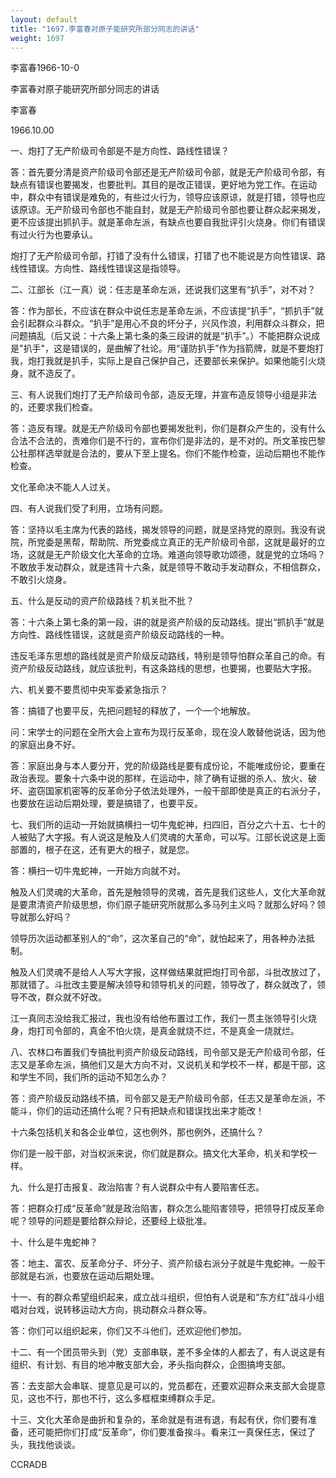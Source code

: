 ```yaml
---
layout: default
title: "1697.李富春对原子能研究所部分同志的讲话"
weight: 1697
---
```


李富春1966-10-0

李富春对原子能研究所部分同志的讲话

李富春

1966.10.00

一、炮打了无产阶级司令部是不是方向性、路线性错误？

答：首先要分清是资产阶级司令部还是无产阶级司令部，就是无产阶级司令部，有缺点有错误也要揭发，也要批判。其目的是改正错误，更好地为党工作。在运动中，群众中有错误是难免的，有些过火行为，领导应该原谅，就是打错，领导也应该原谅。无产阶级司令部也不能自封，就是无产阶级司令部也要让群众起来揭发，更不应该提出抓扒手。就是革命左派，有缺点也要自我批评引火烧身。你们有错误有过火行为也要承认。

炮打了无产阶级司令部，打错了没有什么错误，打错了也不能说是方向性错误、路线性错误。方向性、路线性错误这是指领导。

二、江部长（江一真）说：任志是革命左派，还说我们这里有“扒手”，对不对？

答：作为部长，不应该在群众中说任志是革命左派，不应该提“扒手”，“抓扒手”就会引起群众斗群众。“扒手”是用心不良的坏分子，兴风作浪，利用群众斗群众，把问题搞乱（后又说：十六条上第七条的条三段讲的就是“扒手”。）不能把群众说成是"扒手"，这是错误的，是曲解了社论。用“谨防扒手”作为挡箭牌，就是不要炮打我，炮打我就是扒手，实际上是自己保护自己，还要部长来保护。如果他能引火烧身，就不造反了。

三、有人说我们炮打了无产阶级司令部，造反无理，并宣布造反领导小组是非法的，还要求我们检查。

答：造反有理。就是无产阶级司令部也要揭发批判，你们是群众产生的，没有什么合法不合法的，责难你们是不行的，宣布你们是非法的，是不对的。所文革按巴黎公社那样选举就是合法的，要从下至上提名。你们不能作检查，运动后期也不能作检查。

文化革命决不能人人过关。

四、有人说我们受了利用，立场有问题。

答：坚持以毛主席为代表的路线，揭发领导的问题，就是坚持党的原则。我没有说院，所党委是黑帮，帮助院、所党委成立真正的无产阶级司令部，这就是最好的立场，这就是无产阶级文化大革命的立场。难道向领导歌功颂德，就是党的立场吗？不敢放手发动群众，就是违背十六条，就是领导不敢动手发动群众，不相信群众，不敢引火烧身。

五、什么是反动的资产阶级路线？机关批不批？

答：十六条上第七条的第一段，讲的就是资产阶级的反动路线。提出“抓扒手”就是方向性、路线性错误，这就是资产阶级反动路线的一种。

违反毛泽东思想的路线就是资产阶级反动路线，特别是领导怕群众革自己的命。有资产阶级反动路线，就应该批判，有这条路线的思想，也要揭，也要贴大字报。

六、机关要不要贯彻中央军委紧急指示？

答：搞错了也要平反，先把问题轻的释放了，一个一个地解放。

问：宋学士的问题在全所大会上宣布为现行反革命，现在没人敢替他说话，因为他的家庭出身不好。

答：家庭出身与本人要分开，党的阶级路线是要有成份论，不能唯成份论，要重在政治表现。要象十六条中说的那样，在运动中，除了确有证据的杀人、放火、破坏、盗窃国家机密等的反革命分子依法处理外，一般干部即使是真正的右派分子，也要放在运动后期处理，要是搞错了，也要平反。

七、我们所的运动一开始就搞横扫一切牛鬼蛇神，扫四旧，百分之六十五、七十的人被贴了大字报。有人说这是触及人们灵魂的大革命，可以写。江部长说这是上面部置的，根子在这，还有更大的根子，就是您。

答：横扫一切牛鬼蛇神，一开始方向就不对。

触及人们灵魂的大革命，首先是触领导的灵魂，首先是我们这些人，文化大革命就是要肃清资产阶级思想，你们原子能研究所就那么多马列主义吗？就那么好吗？领导就那么好吗？

领导历次运动都革别人的“命”，这次革自己的“命”，就怕起来了，用各种办法抵制。

触及人们灵魂不是给人人写大字报，这样做结果就把炮打司令部，斗批改放过了，那就错了。斗批改主要是解决领导和领导机关的问题，领导改了，群众就改了，领导不改，群众就不好改。

江一真同志没给我汇报过，我也没有给他布置过工作，我们一贯主张领导引火烧身，炮打司令部的，真金不怕火烧，是真金就烧不烂，不是真金一烧就烂。

八、农林口布置我们专搞批判资产阶级反动路线，司令部又是无产阶级司令部，任志又是革命左派，搞他们又是大方向不对，又说机关和学校不一样，都是干部，这和学生不同，我们所的运动不知怎么办？

答：资产阶级反动路线不搞，司令部又是无产阶级司令部，任志又是革命左派，不能斗，你们的运动还搞什么呢？只有把缺点和错误找出来才能改！

十六条包括机关和各企业单位，这也例外，那也例外，还搞什么？

你们是一般干部，对当权派来说，你们就是群众。搞文化大革命，机关和学校一样。

九、什么是打击报复、政治陷害？有人说群众中有人要陷害任志。

答：把群众打成“反革命”就是政治陷害，群众怎么能陷害领导，把领导打成反革命呢？领导的问题是要给群众辩论，还要经上级批准。

十、什么是牛鬼蛇神？

答：地主、富农、反革命分子、坏分子、资产阶级右派分子就是牛鬼蛇神。一般干部就是右派，也要放在运动后期处理。

十一、有的群众希望组织起来，成立战斗组织，但怕有人说是和“东方红”战斗小组唱对台戏，说转移运动大方向，挑动群众斗群众等。

答：你们可以组织起来，你们又不斗他们，还欢迎他们参加。

十二、有一个团员带头到（党）支部串联，差不多全体的人都去了，有人说这是有组织、有计划、有目的地冲散支部大会，矛头指向群众，企图搞垮支部。

答：去支部大会串联、提意见是可以的，党员都在，还要欢迎群众来支部大会提意见，这也不行，那也不行，这么多框框束缚群众手足。

十三、文化大革命是曲折和复杂的，革命就是有进有退，有起有伏，你们要有准备，还可能把你们打成“反革命”，你们要准备挨斗。看来江一真保任志，保过了头，我找他谈谈。

CCRADB

